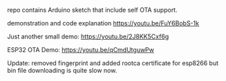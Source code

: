 repo contains Arduino sketch that include self OTA support.

demonstration and code explanation https://youtu.be/FuY6BobS-1k

Just another small demo:  https://youtu.be/2J8KK5Cxf6g

ESP32 OTA Demo: https://youtu.be/qCmdUtguwPw

Update: removed fingerprint and added rootca certificate for esp8266 but bin file downloading
is quite slow now.